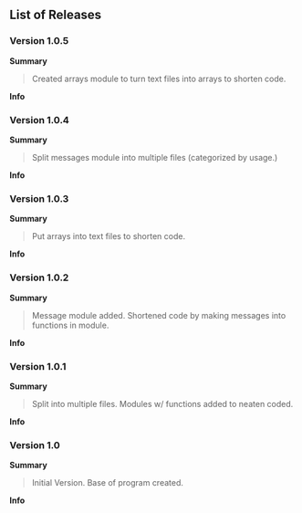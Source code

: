 ## List of Releases

### Version 1.0.5
**Summary**
> Created arrays module to turn text files into arrays to shorten code.

**Info**

### Version 1.0.4
**Summary**
> Split messages module into multiple files (categorized by usage.)

**Info**

### Version 1.0.3
**Summary**
> Put arrays into text files to shorten code.

**Info**

### Version 1.0.2
**Summary**
> Message module added. Shortened code by making messages into functions in module.

**Info**

### Version 1.0.1
**Summary**
> Split into multiple files. Modules w/ functions added to neaten coded.

**Info**

### Version 1.0
**Summary**
> Initial Version. Base of program created.

**Info**
 
